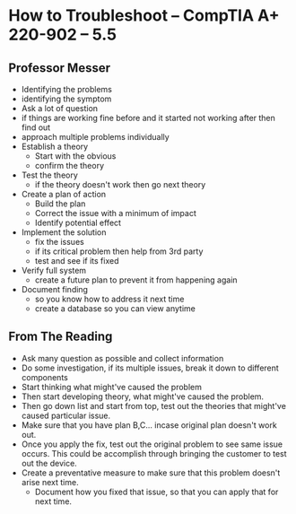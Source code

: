 # How to Troubleshoot – CompTIA A+ 220-902 – 5.5

## Professor Messer
- Identifying the problems
- identifying the symptom
- Ask a lot of question
- if things are working fine before and it started not working after then find out
- approach multiple problems individually
- Establish a theory
    - Start with the obvious
    - confirm the theory
- Test the theory
    - if the theory doesn't work then go next theory
- Create a plan of action
    - Build the plan
    - Correct the issue with a minimum of impact
    - Identify potential effect
- Implement the solution
    - fix the issues
    - if its critical problem then help from 3rd party
    - test and see if its fixed
- Verify full system
    - create a future plan to prevent it from happening again
- Document finding
    - so you know how to address it next time
    - create a database so you can view anytime

## From The Reading
- Ask many question as possible and collect information
- Do some investigation, if its multiple issues, break it down to different components
- Start thinking what might've caused the problem
- Then start developing theory, what might've caused the problem.
- Then go down list and start from top, test out the theories that might've caused particular issue.
- Make sure that you have plan B,C... incase original plan doesn't work out.
- Once you apply the fix, test out the original problem to see same issue occurs. This could be accomplish through bringing the customer to test out the device.
- Create a preventative measure to make sure that this problem doesn't arise next time.
    - Document how you fixed that issue, so that you can apply that for next time.